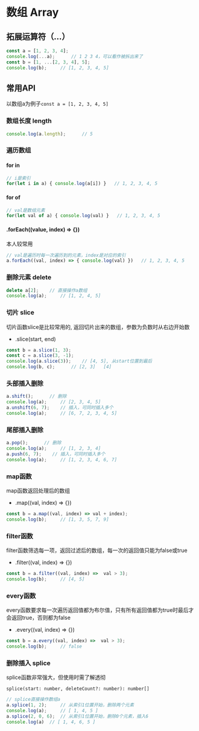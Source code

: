 # 数组 Array

## 拓展运算符（...）

``` js
const a = [1, 2, 3, 4];
console.log(...a);      // 1 2 3 4，可以看作被拆出来了
const b = [1, ...[2, 3, 4], 5];
console.log(b);     // [1, 2, 3, 4, 5]
```

## 常用API

以数组a为例子`const a = [1, 2, 3, 4, 5]`

### 数组长度 length

``` js
console.log(a.length);      // 5
```

### 遍历数组

#### for in

``` js
// i是索引
for(let i in a) { console.log(a[i]) }   // 1, 2, 3, 4, 5
```

#### for of

``` js
// val是数组元素
for(let val of a) { console.log(val) }   // 1, 2, 3, 4, 5
```

#### .forEach((value, index) => {})

本人较常用

``` js
// val是遍历时每一次遍历到的元素，index是对应的索引
a.forEach((val, index) => { console.log(val) })   // 1, 2, 3, 4, 5
```

### 删除元素 delete

``` js
delete a[2];    // 直接操作a数组
console.log(a);     // [1, 2, 4, 5]
```

### 切片 slice

切片函数slice是比较常用的, 返回切片出来的数组，参数为负数时从右边开始数

- .slice(start, end)

``` js
const b = a.slice(1, 3); 
const c = a.slice(3, -1);
console.log(a.slice(3));    // [4, 5], 从start位置到最后
console.log(b, c);      // [2, 3]   [4]
```

### 头部插入删除

``` js
a.shift();      // 删除
console.log(a);     // [2, 3, 4, 5]
a.unshift(6, 7);    // 插入，可同时插入多个
console.log(a);     // [6, 7, 2, 3, 4, 5]
```

### 尾部插入删除

``` js
a.pop();      // 删除
console.log(a);     // [1, 2, 3, 4]
a.push(6, 7);    // 插入，可同时插入多个
console.log(a);     // [1, 2, 3, 4, 6, 7]
```

### map函数

map函数返回处理后的数组

- .map((val, index) => {})

``` js
const b = a.map((val, index) => val + index);
console.log(b);     // [1, 3, 5, 7, 9]
```

### filter函数

filter函数筛选每一项，返回过滤后的数组，每一次的返回值只能为false或true

- .filter((val, index) => {})

``` js
const b = a.filter((val, index) =>  val > 3);
console.log(b);     // [4, 5]
```

### every函数

every函数要求每一次遍历返回值都为布尔值，只有所有返回值都为true时最后才会返回true，否则都为false

- .every((val, index) => {})

``` js
const b = a.every((val, index) =>  val > 3);
console.log(b);     // false
```

### 删除插入 splice

splice函数非常强大，但使用时需了解透彻

`splice(start: number, deleteCount?: number): number[]`

``` js
// splice直接操作数组a
a.splice(1, 2);     // 从索引1位置开始，删除两个元素
console.log(a);     // [ 1, 4, 5 ]
a.splice(2, 0, 6);  // 从索引1位置开始，删除0个元素，插入6
console.log(a)  // [ 1, 4, 6, 5 ]
```